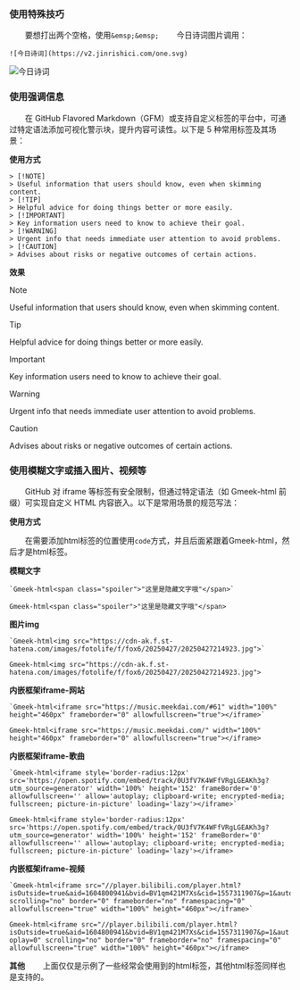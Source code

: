 ### 使用特殊技巧
&emsp;&emsp;要想打出两个空格，使用```&emsp;&emsp;```
&emsp;&emsp;今日诗词图片调用：
```
![今日诗词](https://v2.jinrishici.com/one.svg)
```
![今日诗词](https://v2.jinrishici.com/one.svg)

### 使用强调信息
&emsp;&emsp;在 GitHub Flavored Markdown（GFM）或支持自定义标签的平台中，可通过特定语法添加可视化警示块，提升内容可读性。以下是 5 种常用标签及其场景：

**使用方式**
```
> [!NOTE]
> Useful information that users should know, even when skimming content.
> [!TIP]
> Helpful advice for doing things better or more easily.
> [!IMPORTANT]
> Key information users need to know to achieve their goal.
> [!WARNING]
> Urgent info that needs immediate user attention to avoid problems.
> [!CAUTION]
> Advises about risks or negative outcomes of certain actions.
```
**效果**

> [!NOTE]
> Useful information that users should know, even when skimming content.

> [!TIP]
> Helpful advice for doing things better or more easily.

> [!IMPORTANT]
> Key information users need to know to achieve their goal.

> [!WARNING]
> Urgent info that needs immediate user attention to avoid problems.

> [!CAUTION]
> Advises about risks or negative outcomes of certain actions.


### 使用模糊文字或插入图片、视频等
&emsp;&emsp;GitHub 对 iframe 等标签有安全限制，但通过特定语法（如 Gmeek-html 前缀）可实现自定义 HTML 内容嵌入。以下是常用场景的规范写法：


**使用方式**

&emsp;&emsp;在需要添加html标签的位置使用`code`方式，并且后面紧跟着Gmeek-html，然后才是html标签。

**模糊文字**
```
`Gmeek-html<span class="spoiler">"这里是隐藏文字哦"</span>`
```
`Gmeek-html<span class="spoiler">"这里是隐藏文字哦"</span>`

**图片img**
```
`Gmeek-html<img src="https://cdn-ak.f.st-hatena.com/images/fotolife/f/fox6/20250427/20250427214923.jpg">`
```
`Gmeek-html<img src="https://cdn-ak.f.st-hatena.com/images/fotolife/f/fox6/20250427/20250427214923.jpg">`

**内嵌框架iframe-网站**
```
`Gmeek-html<iframe src="https://music.meekdai.com/#61" width="100%" height="460px" frameborder="0" allowfullscreen="true"></iframe>`
```
`Gmeek-html<iframe src="https://music.meekdai.com/" width="100%" height="460px" frameborder="0" allowfullscreen="true"></iframe>`

**内嵌框架iframe-歌曲**
```
`Gmeek-html<iframe style='border-radius:12px' src='https://open.spotify.com/embed/track/0U3fV7K4WFfVRgLGEAKh3g?utm_source=generator' width='100%' height='152' frameBorder='0' allowfullscreen='' allow='autoplay; clipboard-write; encrypted-media; fullscreen; picture-in-picture' loading='lazy'></iframe>`
```
`Gmeek-html<iframe style='border-radius:12px' src='https://open.spotify.com/embed/track/0U3fV7K4WFfVRgLGEAKh3g?utm_source=generator' width='100%' height='152' frameBorder='0' allowfullscreen='' allow='autoplay; clipboard-write; encrypted-media; fullscreen; picture-in-picture' loading='lazy'></iframe>`

**内嵌框架iframe-视频**
```
`Gmeek-html<iframe src="//player.bilibili.com/player.html?isOutside=true&aid=1604800941&bvid=BV1qm421M7Xs&cid=1557311907&p=1&autoplay=0" scrolling="no" border="0" frameborder="no" framespacing="0" allowfullscreen="true" width="100%" height="460px"></iframe>`
```
`Gmeek-html<iframe src="//player.bilibili.com/player.html?isOutside=true&aid=1604800941&bvid=BV1qm421M7Xs&cid=1557311907&p=1&autoplay=0" scrolling="no" border="0" frameborder="no" framespacing="0" allowfullscreen="true" width="100%" height="460px"></iframe>`

**其他**
&emsp;&emsp;上面仅仅是示例了一些经常会使用到的html标签，其他html标签同样也是支持的。
